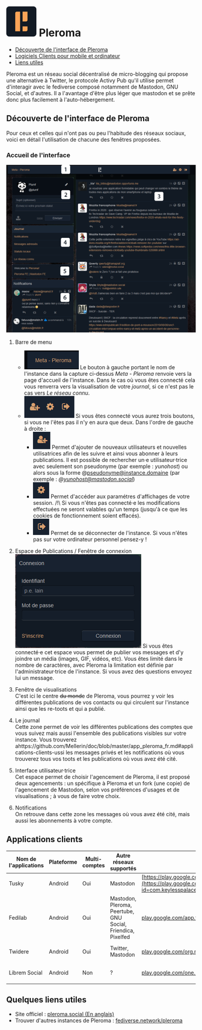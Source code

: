 # <img src="/images/pleroma_logo.png" alt="logo de Pleroma"> Pleroma

 - [Découverte de l'interface de Pleroma](#d%C3%A9couverte-de-linterface-de-pleroma)
 - [Logiciels Clients pour mobile et ordinateur](#applications-clients)
 - [Liens utiles](#quleques-liens-utiles)

Pleroma est un réseau social décentralisé de micro-blogging qui propose une alternative à Twitter, le protocole Activy Pub qu'il utilise permet d'interagir avec le fediverse composé notamment de Mastodon, GNU Social, et d'autres. Il a l'avantage d'être plus léger que mastodon et se prête donc plus facilement à l'auto-hébergement.

## Découverte de l'interface de Pleroma

Pour ceux et celles qui n'ont pas ou peu l'habitude des réseaux sociaux, voici en détail l'utilisation de chacune des fenêtres proposées.

### Accueil de l'interface

<img src="/images/capture_globale.png" alt="Capture écran accueil de Pleroma">

1. Barre de menu  
   + <img src="/images/capture_menu_gauche.png" alt="Capture du bouton à gauche de la barre de menu"> Le bouton à gauche portant le nom de l'instance dans la capture ci-dessus *Meta - Pleroma* renvoie vers la page d'accueil de l'instance. Dans le cas où vous êtes connecté cela vous renverra vers la visualisation de votre *journal*, si ce n'est pas le cas vers *Le réseau connu*.
   + <img src="/images/capture_menu_droite.png" alt="Capture des boutons à droite de la barre de menu"> Si vous êtes connecté vous aurez trois boutons, si vous ne l'êtes pas il n'y en aura que deux. Dans l'ordre de gauche à droite : 
      + <img src="/images/capture_menu_droite_chercher_utilisateur.png" alt="Capture bouton chercher un/e utilisateur.trice"> Permet d'ajouter de nouveaux utilisateurs et nouvelles utilisatrices afin de les suivre et ainsi vous abonner à leurs publications. Il est possible de rechercher un·e utilisateur·trice avec seulement son pseudonyme (par exemple : *yunohost*) ou alors sous la forme @pseudonyme@instance.domaine (par exemple : *@yunohost@mastodon.social*) 
      + <img src="/images/capture_menu_droite_preferences.png" alt="Capture bouton préférences"> Permet d'accéder aux paramétres d'affichages de votre session. /!\ Si vous n'êtes pas connecté·e les modifications effectuées ne seront valables qu'un temps (jusqu'à ce que les cookies de fonctionnement soient effacés).
      + <img src="/images/capture_menu_droite_deconnexion.png" alt="Capture Déconnexion"> Permet de se déconnecter de l'instance. Si vous n'êtes pas sur votre ordinateur personnel pensez-y !

2. Espace de Publications / Fenêtre de connexion    
<img src="/images/capture_espace_connexion.png" alt="Fenêtre de connexion à la place de la zone de publications"> Si vous êtes connecté·e cet espace vous permet de publier vos messages et d'y joindre un média (images, GIF, vidéos, etc). Vous êtes limité dans le nombre de caractères, avec Pleroma la limitation est définie par l'administrateur·trice de l'instance. Si vous avez des questions envoyez lui un message.

3. Fenêtre de visualisations  
C'est ici le centre ~~du monde~~ de Pleroma, vous pourrez y voir les différentes publications de vos contacts ou qui circulent sur l'instance ainsi que les re-toots et qui a publié. 

4. Le journal  
Cette zone permet de voir les différentes publications des comptes que vous suivez mais aussi l'ensemble des publications visibles sur votre instance. Vous trouverez ahttps://github.com/Mellerin/doc/blob/master/app_pleroma_fr.md#applications-clients-ussi les messages privés et les notifications où vous trouverez tous vos toots et les publications où vous avez été cité.

5. Interface utilisateur·trice  
Cet espace permet de choisir l'agencement de Pleroma, il est proposé deux agencements : un spécifique à Pleroma et un fork (une copie) de l'agencement de Mastodon, selon vos préférences d'usages et de visualisations ; à vous de faire votre choix.

6. Notifications  
On retrouve dans cette zone les messages où vous avez été cité, mais aussi les abonnements à votre compte.

## Applications clients

| Nom de l'applications | Plateforme | Multi-comptes | Autre réseaux supportés | Play Store | F-Droid | Apple Store |
|---|---|---|---|---|---|---|
| Tusky | Android | Oui | Mastodon | [https://play.google.com/id=com.keylesspalace.tusky](https://play.google.com/store/apps/details?id=com.keylesspalace.tusky) | [f-droid.org/com.keylesspalace.tusky](https://f-droid.org/fr/packages/com.keylesspalace.tusky/) |  
| Fedilab | Android | Oui | Mastodon, Pleroma, Peertube, GNU Social, Friendica, Pixelfed | [play.google.com/app.fedilab.android](https://play.google.com/store/apps/details?id=app.fedilab.android&hl=fr) | [f-droid.org//fr.gouv.etalab.mastodon](https:/f-droid.org/fr/packages/fr.gouv.etalab.mastodon/)
| Twidere | Android | Oui | Twitter, Mastodon | [play.google.com/org.mariotaku.twidere](https://play.google.com/store/apps/details?id=org.mariotaku.twidere) | [https://f-droid.org/org.mariotaku.twidere](https://f-droid.org/fr/packages/org.mariotaku.twidere/) | 
| Librem Social | Android | Non | ? | [play.google.com/one.librem.social](https://play.google.com/store/apps/details?id=one.librem.social&hl=fr) | [https://f-droid.org/one.librem.social](https://f-droid.org/fr/packages/one.librem.social) | |

## Quelques liens utiles

+ Site officiel : [pleroma.social (En anglais)](https://pleroma.social)
+ Trouver d'autres instances de Pleroma : [fediverse.network/pleroma](https://fediverse.network/pleroma)
